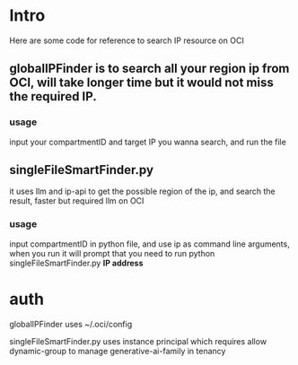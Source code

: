 # Intro

Here are some code for reference to search IP resource on OCI

## globalIPFinder is to search all your region ip from OCI, will take longer time but it would not miss the required IP. 

### usage

input your compartmentID and target IP you wanna search, and run the file

## singleFileSmartFinder.py

it uses llm and ip-api to get the possible region of the ip, and search the result, faster but required llm on OCI

### usage

input compartmentID in python file, and use ip as command line arguments, when you run it will prompt that you  need to run python  singleFileSmartFinder.py   **IP address**


# auth

globalIPFinder  uses ~/.oci/config 

singleFileSmartFinder.py uses instance principal which requires allow dynamic-group <xxxx> to manage generative-ai-family in tenancy

